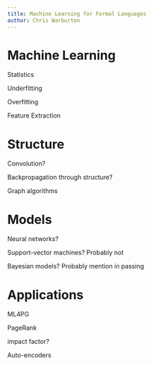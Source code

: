 ```yaml
---
title: Machine Learning for Formal Languages
author: Chris Warburton
---
```


# Machine Learning #

Statistics

Underfitting

Overfitting

Feature Extraction

# Structure #

Convolution?

Backpropagation through structure?

Graph algorithms

# Models #

Neural networks?

Support-vector machines? Probably not

Bayesian models? Probably mention in passing

# Applications #

ML4PG

PageRank

impact factor?

Auto-encoders

